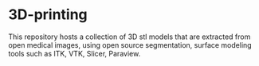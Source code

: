3D-printing
===========

This repository hosts a collection of 3D stl models that are extracted
from open medical images, using open source segmentation, surface modeling
tools such as ITK, VTK, Slicer, Paraview.
